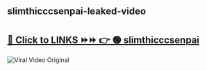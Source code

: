 
 ## slimthicccsenpai-leaked-video 

# <h2><a href="https://clipsfans.com/slimthicccsenpai&ref=git">🔗 Click to LINKS ⏩⏩ 👉 🟢 slimthicccsenpai </a></h2>

<a href="https://clipsfans.com/slimthicccsenpai&ref=git" rel="nofollow" data-target="animated-image.originalLink"><img src="https://i.ibb.co.com/xMMVF88/686577567.gif" alt="Viral Video Original" style="max-width: 100%; display: inline-block;" data-target="animated-image.originalImage"></a>

